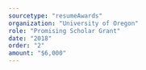 ```yaml
---
sourcetype: "resumeAwards"
organization: "University of Oregon"
role: "Promising Scholar Grant"
date: "2018"
order: "2"
amount: "$6,000"
---
```



